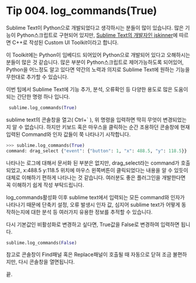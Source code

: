 # Tip 004. log_commands(True)

Sublime Text이 Python으로 개발되었다고 생각하시는 분들이 많이 있습니다. 많은 기능이 Python스크립트로 구현되어 있지만, [Sublime Text의 개발자인 jskinner](https://news.ycombinator.com/item?id=2822114)에 따르면 C++로 작성된 Custom UI Toolkit이라고 합니다.

이 Toolkit에는 Python이 임베디드 되어있어 Python으로 개발되어 있다고 오해하시는 분들이 많은 것 같습니다. 많은 부분이 Python스크립트로 제어가능하도록 되어있어, Python을 어느정도 알고 있다면 약간의 노력과 의지로 Sublime Text에 원하는 기능을 무한대로 추가할 수 있습니다.

이번 팁에서 Sublime Text에 기능 추가, 분석, 오류확인 등 다양한 용도로 많은 도움이 되는 간단한 명령 하나 입니다.

```python
 sublime.log_commands(True)
```

sublime text의 콘솔창을 열고( Ctrl+` ), 위 명령을 입력하면 딱히 무엇이 변경되었는지 알 수 없습니다. 하지만 키보드 혹은 마우스을 클릭하는 순간 조용하던 콘솔창에 현재 입력된 Command와 인자 값들이 쭉 나타나기 시작합니다.

```python
>>> sublime.log_commands(True)
command: drag_select {"event": {"button": 1, "x": 488.5, "y": 118.5}}
```

나타나는 로그에 대해서 문서화 된 부분은 없지만, drag_select라는 command가 호출되었고, x:488.5 y:118.5 위치에 마우스 왼쪽버튼이 클릭되었다는 내용을 알 수 있듯이 대체로 이해하기 편하게 나타나는 것 같습니다. 여러분도 좋은 플러그인을 개발한다면 꼭 이해하기 쉽게 작성 부탁드립니다.

log_commands활성화 이후 sublime text에서 입력되는 모든 command와 인자가 나타나기 때문에 단축키 설정, 오류 발생시 인자 값, 심지어 sublime text가 어떻게 동작하는지에 대한 분석 등 여러가지 유용한 정보를 추적할 수 있습니다.

다시 기본값인 비활성화로 변경하고 싶다면, True값을 False로 변경하여 입력하면 됩니다.

```python
sublime.log_commands(False)
```

참고로 콘솔창이 Find패널 혹은 Replace패널이 호출될 때 자동으로 닫혀 조금 불편하지만, 다시 콘솔창을 열면됩니다.

끝.